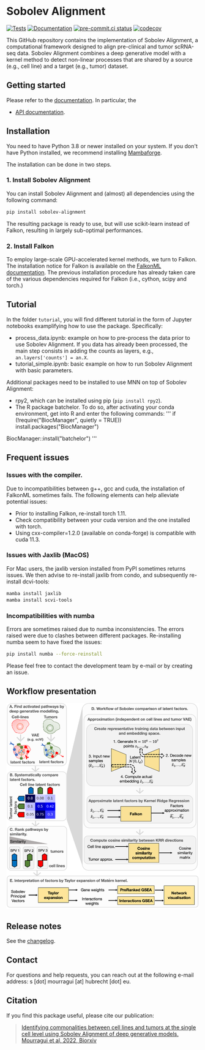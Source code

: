 # Sobolev Alignment

[![Tests][badge-tests]][link-tests]
[![Documentation][badge-docs]][link-docs]
[![pre-commit.ci status](https://results.pre-commit.ci/badge/github/NKI-CCB/sobolev_alignment/main.svg)](https://results.pre-commit.ci/latest/github/NKI-CCB/sobolev_alignment/main)
[![codecov](https://codecov.io/gh/NKI-CCB/sobolev_alignment/branch/main/graph/badge.svg?token=GRLU3XBPO5)](https://codecov.io/gh/NKI-CCB/sobolev_alignment)

[badge-tests]: https://img.shields.io/github/actions/workflow/status/saroudant/sobolev_alignment/test.yaml?branch=main
[link-tests]: https://github.com/saroudant/sobolev_alignment/actions/workflows/test.yml
[badge-docs]: https://img.shields.io/readthedocs/sobolev_alignment

This GitHub repository contains the implementation of Sobolev Alignment, a computational framework designed to align pre-clinical and tumor scRNA-seq data. Sobolev Alignment combines a deep generative model with a kernel method to detect non-linear processes that are shared by a source (e.g., cell line) and a target (e.g., tumor) dataset.

## Getting started

Please refer to the [documentation][link-docs]. In particular, the

-   [API documentation][link-api].

## Installation

You need to have Python 3.8 or newer installed on your system. If you don't have
Python installed, we recommend installing [Mambaforge](https://github.com/conda-forge/miniforge#mambaforge).

The installation can be done in two steps.

### 1. Install Sobolev Alignment

You can install Sobolev Alignment and (almost) all dependencies using the following command:

```bash
pip install sobolev-alignment
```

The resulting package is ready to use, but will use scikit-learn instead of Falkon, resulting in largely sub-optimal performances.

### 2. Install Falkon

To employ large-scale GPU-accelerated kernel methods, we turn to Falkon. The installation notice for Falkon is available on the [FalkonML documentation](https://falkonml.github.io/falkon/install.html). The previous installation procedure has already taken care of the various dependencies required for Falkon (i.e., cython, scipy and torch.)

## Tutorial

In the folder `tutorial`, you will find different tutorial in the form of Jupyter notebooks examplifying how to use the package. Specifically:

-   process_data.ipynb: example on how to pre-process the data prior to use Sobolev Alignment. If you data has already been processed, the main step consists in adding the counts as layers, e.g., `an.layers['counts'] = an.X`.
-   tutorial_simple.ipynb: basic example on how to run Sobolev Alignment with basic parameters.

Additional packages need to be installed to use MNN on top of Sobolev Alignment:
- rpy2, which can be installed using pip (`pip install rpy2`).
- The R package batchelor. To do so, after activating your conda environment, get into R and enter the following commands:
'''
if (!require("BiocManager", quietly = TRUE))
    install.packages("BiocManager")

BiocManager::install("batchelor")
'''

## Frequent issues

### Issues with the compiler.

Due to incompatibilities between g++, gcc and cuda, the installation of FalkonML sometimes fails. The following elements can help alleviate potential issues:

-   Prior to installing Falkon, re-install torch 1.11.
-   Check compatibility between your cuda version and the one installed with torch.
-   Using cxx-compiler=1.2.0 (available on conda-forge) is compatible with cuda 11.3.

### Issues with Jaxlib (MacOS)

For Mac users, the jaxlib version installed from PyPI sometimes returns issues. We then advise to re-install jaxlib from condo, and subsequently re-install dcvi-tools:

```bash
mamba install jaxlib
mamba install scvi-tools
```

### Incompatibilities with numba

Errors are sometimes raised due to numba inconsistencies. The errors raised were due to clashes between different packages. Re-installing numba seem to have fixed the issues:

```bash
pip install numba --force-reinstall
```

Please feel free to contact the development team by e-mail or by creating an issue.

<!--
1) Install the latest release of `sobolev_alignment` from `PyPI <https://pypi.org/project/sobolev_alignment/>`_:

```bash
pip install sobolev_alignment
```
-->

## Workflow presentation

![Sobolev Alignment workflow](https://github.com/NKI-CCB/sobolev_alignment/blob/main/workflow.png)

## Release notes

See the [changelog][changelog].

## Contact

For questions and help requests, you can reach out at the following e-mail address: s [dot] mourragui [at] hubrecht [dot] eu.

## Citation

If you find this package useful, please cite our publication:

> [Identifying commonalities between cell lines and tumors at the single cell level using Sobolev Alignment of deep generative models, Mourragui et al, 2022, Biorxiv](https://www.biorxiv.org/content/10.1101/2022.03.08.483431v1)

[scverse-discourse]: https://discourse.scverse.org/
[issue-tracker]: https://github.com/saroudant/sobolev_alignment/issues
[changelog]: https://sobolev_alignment.readthedocs.io/latest/changelog.html
[link-docs]: https://sobolev-alignment.readthedocs.io/en/latest/
[link-api]: https://sobolev_alignment.readthedocs.io/en/latest/api.html
